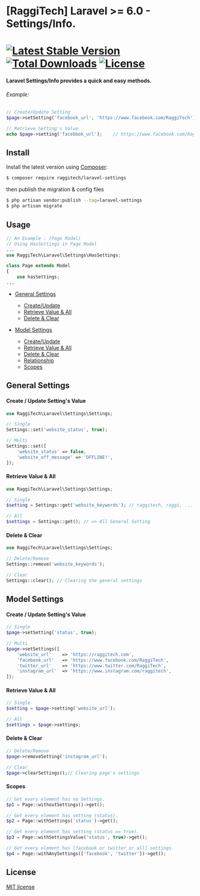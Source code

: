 # [RaggiTech] Laravel >= 6.0 - Settings/Info.

#  [![Latest Stable Version](https://poser.pugx.org/raggitech/laravel-settings/v/stable)](https://packagist.org/packages/raggitech/laravel-settings) [![Total Downloads](https://poser.pugx.org/raggitech/laravel-settings/downloads)](https://packagist.org/packages/raggitech/laravel-settings) [![License](https://poser.pugx.org/raggitech/laravel-settings/license)](https://packagist.org/packages/raggitech/laravel-settings)

#### Laravel Settings/Info provides a quick and easy methods.

###### Example:

```php
// Create/Update Setting
$page->setSetting('facebook_url', 'https://www.facebook.com/RaggiTech');

// Retrieve Setting's Value
echo $page->setting('facebbok_url');	// https://www.facebook.com/RaggiTech
```



## Install

Install the latest version using [Composer](https://getcomposer.org/):

```bash
$ composer require raggitech/laravel-settings
```

then publish the migration & config files
```bash
$ php artisan vendor:publish --tag=laravel-settings
$ php artisan migrate
```




## Usage
```php
// An Example : (Page Model)
// Using HasSettings in Page Model
...
use RaggiTech\Laravel\Settings\HasSettings;

class Page extends Model
{
    use hasSettings;
...
```



- [General Settings](#gs)
  - [Create/Update](#gs_cu)
  - [Retrieve Value & All](#gs_get)
  - [Delete & Clear](#gs_dc)
  
- [Model Settings](#m)
  - [Create/Update](#m_cu)
  - [Retrieve Value & All](#m_get)
  - [Delete & Clear](#m_dc)
  - [Relationship](#m_relationship)
  - [Scopes](#m_scopes)



<a name="gs"></a>
## General Settings




<a name="gs_cu"></a>

#### Create / Update Setting's Value

```php
use RaggiTech\Laravel\Settings\Settings;

// Single
Settings::set('website_status', true);

// Multi
Settings::set([
	'website_status' => false,
	'website_off_message' => 'OFFLINE!',
]);
```



<a name="gs_get"></a>

#### Retrieve Value & All

```php
use RaggiTech\Laravel\Settings\Settings;

// Single
$setting = Settings::get('website_keywords'); // raggitech, raggi, ...

// All
$settings = Settings::get(); // => All General Setting
```




<a name="gs_dc"></a>

#### Delete & Clear

```php
use RaggiTech\Laravel\Settings\Settings;

// Delete/Remove
Settings::remove('website_keywords');

// Clear
Settings::clear(); // Clearing the general settings
```









<a name="m"></a>
## Model Settings



<a name="m_cu"></a>

#### Create / Update Setting's Value

```php
// Single
$page->setSetting('status', true);

// Multi
$page->setSettings([
	'website_url'    => 'https://raggitech.com',
	'facebook_url'   => 'https://www.facebook.com/RaggiTech',
	'twitter_url'    => 'https://www.twitter.com/RaggiTech',
	'instagram_url'  => 'https://www.instagram.com/raggitech',
]);
```



<a name="m_get"></a>

#### Retrieve Value & All

```php
// Single
$setting = $page->setting('website_url');

// All
$settings = $page->settings;
```




<a name="gs_dc"></a>

#### Delete & Clear

```php
// Delete/Remove
$page->removeSetting('instagram_url');

// Clear
$page->clearSettings();// Clearing page's settings
```





<a name="scopes"></a>

#### Scopes 
```php
// Get every element has no Settings.
$p1 = Page::withoutSettings()->get();

// Get every element has setting (status).
$p2 = Page::withSettings('status')->get();

// Get every element has setting (status == true).
$p3 = Page::withSettingsValue('status', true)->get();

// Get every element has [facebook or twitter or all] settings.
$p4 = Page::withAnySettings(['facebook', 'twitter'])->get();
```




## License

[MIT license](LICENSE.md)